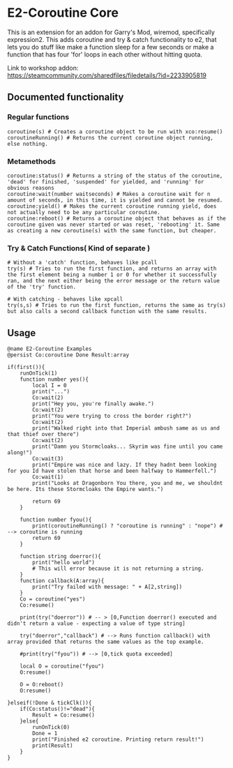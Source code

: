 # E2-Coroutine Core

This is an extension for an addon for Garry's Mod, wiremod, specifically expression2.
This adds coroutine and try & catch functionality to e2, that lets you do stuff like make a function sleep for a few seconds or make a function that has four 'for' loops in each other without hitting quota.

Link to workshop addon: https://steamcommunity.com/sharedfiles/filedetails/?id=2233905819

## Documented functionality

### Regular functions
```golo
coroutine(s) # Creates a coroutine object to be run with xco:resume()
coroutineRunning() # Returns the current coroutine object running, else nothing.
```

### Metamethods
```golo
coroutine:status() # Returns a string of the status of the coroutine, 'dead' for finished, 'suspended' for yielded, and 'running' for obvious reasons
coroutine:wait(number waitseconds) # Makes a coroutine wait for n amount of seconds, in this time, it is yielded and cannot be resumed.
coroutine:yield() # Makes the current coroutine running yield, does not actually need to be any particular coroutine.
coroutine:reboot() # Returns a coroutine object that behaves as if the coroutine given was never started or was reset, 'rebooting' it. Same as creating a new coroutine(s) with the same function, but cheaper.
```

### Try & Catch Functions( Kind of separate )

```golo
# Without a 'catch' function, behaves like pcall
try(s) # Tries to run the first function, and returns an array with the first element being a number 1 or 0 for whether it successfully ran, and the next either being the error message or the return value of the 'try' function.

# With catching - behaves like xpcall
try(s,s) # Tries to run the first function, returns the same as try(s) but also calls a second callback function with the same results.
```

## Usage

```golo
@name E2-Coroutine Examples
@persist Co:coroutine Done Result:array

if(first()){
    runOnTick(1)
    function number yes(){
        local I = 0
        print("...")
        Co:wait(2)
        print("Hey you, you're finally awake.")
        Co:wait(2)
        print("You were trying to cross the border right?")
        Co:wait(2)
        print("Walked right into that Imperial ambush same as us and that thief over there")
        Co:wait(2)
        print("Damn you Stormcloaks... Skyrim was fine until you came along!")
        Co:wait(3)
        print("Empire was nice and lazy. If they hadnt been looking for you Id have stolen that horse and been halfway to Hammerfell.")
        Co:wait(1)
        print("Looks at Dragonborn You there, you and me, we shouldnt be here. Its these Stormcloaks the Empire wants.")
        
        return 69
    }
    
    function number fyou(){
        print(coroutineRunning() ? "coroutine is running" : "nope") # --> coroutine is running
        return 69
    }
    
    function string doerror(){
        print("hello world")
        # This will error because it is not returning a string.
    }
    function callback(A:array){
        print("Try failed with message: " + A[2,string])
    }
    Co = coroutine("yes")
    Co:resume()
    
    print(try("doerror")) # -- > [0,Function doerror() executed and didn't return a value - expecting a value of type string]
    
    try("doerror","callback") # --> Runs function callback() with array provided that returns the same values as the top example.
    
    #print(try("fyou")) # --> [0,tick quota exceeded]
    
    local O = coroutine("fyou")
    O:resume()
    
    O = O:reboot()
    O:resume()

}elseif(!Done & tickClk()){
    if(Co:status()!="dead"){
        Result = Co:resume()
    }else{
        runOnTick(0)
        Done = 1
        print("Finished e2 coroutine. Printing return result!")
        print(Result)
    }
}
```
